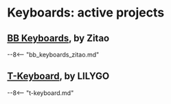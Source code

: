 # Keyboards: active projects

## [BB Keyboards](#bb-keyboards-by-zitao), by Zitao

--8<-- "bb_keyboards_zitao.md"

## [T-Keyboard](#t-keyboard-by-lilygo), by LILYGO

--8<-- "t-keyboard.md"
